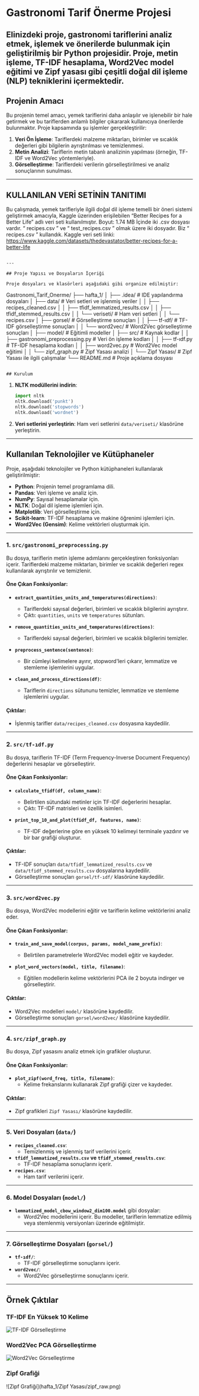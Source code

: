 # Gastronomi Tarif Önerme Projesi
Elinizdeki proje, gastronomi tariflerini analiz etmek, işlemek ve önerilerde bulunmak için geliştirilmiş bir Python projesidir. Proje, metin işleme, TF-IDF hesaplama, Word2Vec model eğitimi ve Zipf yasası gibi çeşitli doğal dil işleme (NLP) tekniklerini içermektedir.
---

## Projenin Amacı

Bu projenin temel amacı, yemek tariflerini daha anlaşılır ve işlenebilir bir hale getirmek ve bu tariflerden anlamlı bilgiler çıkararak kullanıcıya önerilerde bulunmaktır. Proje kapsamında şu işlemler gerçekleştirilir:

1. **Veri Ön İşleme**: Tariflerdeki malzeme miktarları, birimler ve sıcaklık değerleri gibi bilgilerin ayrıştırılması ve temizlenmesi.
2. **Metin Analizi**: Tariflerin metin tabanlı analizinin yapılması (örneğin, TF-IDF ve Word2Vec yöntemleriyle).
4. **Görselleştirme**: Tariflerdeki verilerin görselleştirilmesi ve analiz sonuçlarının sunulması.

---

## KULLANILAN VERİ SETİNİN TANITIMI

Bu çalışmada, yemek tarifleriyle ilgili doğal dil işleme temelli bir öneri sistemi geliştirmek amacıyla, Kaggle üzerinden erişilebilen “Better Recipes for a Better Life” adlı veri seti kullanılmıştır. 
Boyut: 1.74 MB 
İçinde iki .csv dosyası vardır.  “ recipes.csv ” ve “ test_recipes.csv ” olmak üzere iki dosyadır. Biz  “ recipes.csv ” kullandık. 
Kaggle veri seti linki:
https://www.kaggle.com/datasets/thedevastator/better-recipes-for-a-better-life

```

---

## Proje Yapısı ve Dosyaların İçeriği

Proje dosyaları ve klasörleri aşağıdaki gibi organize edilmiştir:

```
Gastronomi_Tarif_Onerme/
├── hafta_1/
│   ├── .idea/                 # IDE yapılandırma dosyaları
│   ├── data/                  # Veri setleri ve işlenmiş veriler
│   │   ├── recipes_cleaned.csv
│   │   ├── tfidf_lemmatized_results.csv
│   │   ├── tfidf_stemmed_results.csv
│   │   └── veriseti/          # Ham veri setleri
│   │       └── recipes.csv
│   ├── gorsel/                # Görselleştirme sonuçları
│   │   ├── tf-ıdf/            # TF-IDF görselleştirme sonuçları
│   │   └── word2vec/          # Word2Vec görselleştirme sonuçları
│   ├── model/                 # Eğitimli modeller
│   ├── src/                   # Kaynak kodlar
│   │   ├── gastronomi_preprocessing.py  # Veri ön işleme kodları
│   │   ├── tf-ıdf.py                   # TF-IDF hesaplama kodları
│   │   ├── word2vec.py                 # Word2Vec model eğitimi
│   │   └── zipf_graph.py               # Zipf Yasası analizi
│   └── Zipf Yasası/           # Zipf Yasası ile ilgili çalışmalar
└── README.md                  # Proje açıklama dosyası
```

## Kurulum

   ```

1. **NLTK modüllerini indirin**:
   ```python
   import nltk
   nltk.download('punkt')
   nltk.download('stopwords')
   nltk.download('wordnet')
   ```

2. **Veri setlerini yerleştirin**:
   Ham veri setlerini `data/veriseti/` klasörüne yerleştirin.

---


## Kullanılan Teknolojiler ve Kütüphaneler

Proje, aşağıdaki teknolojiler ve Python kütüphaneleri kullanılarak geliştirilmiştir:

- **Python**: Projenin temel programlama dili.
- **Pandas**: Veri işleme ve analiz için.
- **NumPy**: Sayısal hesaplamalar için.
- **NLTK**: Doğal dil işleme işlemleri için.
- **Matplotlib**: Veri görselleştirme için.
- **Scikit-learn**: TF-IDF hesaplama ve makine öğrenimi işlemleri için.
- **Word2Vec (Gensim)**: Kelime vektörleri oluşturmak için.

---
### 1. `src/gastronomi_preprocessing.py`
Bu dosya, tariflerin metin işleme adımlarını gerçekleştiren fonksiyonları içerir. Tariflerdeki malzeme miktarları, birimler ve sıcaklık değerleri regex kullanılarak ayrıştırılır ve temizlenir.

#### Öne Çıkan Fonksiyonlar:
- **`extract_quantities_units_and_temperatures(directions)`**:
  - Tariflerdeki sayısal değerleri, birimleri ve sıcaklık bilgilerini ayrıştırır.
  - Çıktı: `quantities`, `units` ve `temperatures` sütunları.

- **`remove_quantities_units_and_temperatures(directions)`**:
  - Tariflerdeki sayısal değerleri, birimleri ve sıcaklık bilgilerini temizler.

- **`preprocess_sentence(sentence)`**:
  - Bir cümleyi kelimelere ayırır, stopword'leri çıkarır, lemmatize ve stemleme işlemlerini uygular.

- **`clean_and_process_directions(df)`**:
  - Tariflerin `directions` sütununu temizler, lemmatize ve stemleme işlemlerini uygular.

#### Çıktılar:
- İşlenmiş tarifler `data/recipes_cleaned.csv` dosyasına kaydedilir.

---

### 2. `src/tf-ıdf.py`
Bu dosya, tariflerin TF-IDF (Term Frequency-Inverse Document Frequency) değerlerini hesaplar ve görselleştirir.

#### Öne Çıkan Fonksiyonlar:
- **`calculate_tfidf(df, column_name)`**:
  - Belirtilen sütundaki metinler için TF-IDF değerlerini hesaplar.
  - Çıktı: TF-IDF matrisleri ve özellik isimleri.

- **`print_top_10_and_plot(tfidf_df, features, name)`**:
  - TF-IDF değerlerine göre en yüksek 10 kelimeyi terminale yazdırır ve bir bar grafiği oluşturur.

#### Çıktılar:
- TF-IDF sonuçları `data/tfidf_lemmatized_results.csv` ve `data/tfidf_stemmed_results.csv` dosyalarına kaydedilir.
- Görselleştirme sonuçları `gorsel/tf-ıdf/` klasörüne kaydedilir.

---

### 3. `src/word2vec.py`
Bu dosya, Word2Vec modellerini eğitir ve tariflerin kelime vektörlerini analiz eder.

#### Öne Çıkan Fonksiyonlar:
- **`train_and_save_model(corpus, params, model_name_prefix)`**:
  - Belirtilen parametrelerle Word2Vec modeli eğitir ve kaydeder.

- **`plot_word_vectors(model, title, filename)`**:
  - Eğitilen modellerin kelime vektörlerini PCA ile 2 boyuta indirger ve görselleştirir.

#### Çıktılar:
- Word2Vec modelleri `model/` klasörüne kaydedilir.
- Görselleştirme sonuçları `gorsel/word2vec/` klasörüne kaydedilir.

---

### 4. `src/zipf_graph.py`
Bu dosya, Zipf yasasını analiz etmek için grafikler oluşturur.

#### Öne Çıkan Fonksiyonlar:
- **`plot_zipf(word_freq, title, filename)`**:
  - Kelime frekanslarını kullanarak Zipf grafiği çizer ve kaydeder.

#### Çıktılar:
- Zipf grafikleri `Zipf Yasası/` klasörüne kaydedilir.

---

### 5. Veri Dosyaları (`data/`)
- **`recipes_cleaned.csv`**:
  - Temizlenmiş ve işlenmiş tarif verilerini içerir.
- **`tfidf_lemmatized_results.csv` ve `tfidf_stemmed_results.csv`**:
  - TF-IDF hesaplama sonuçlarını içerir.
- **`recipes.csv`**:
  - Ham tarif verilerini içerir.

---

### 6. Model Dosyaları (`model/`)
- **`lemmatized_model_cbow_window2_dim100.model`** gibi dosyalar:
  - Word2Vec modellerini içerir. Bu modeller, tariflerin lemmatize edilmiş veya stemlenmiş versiyonları üzerinde eğitilmiştir.

---

### 7. Görselleştirme Dosyaları (`gorsel/`)
- **`tf-ıdf/`**:
  - TF-IDF görselleştirme sonuçlarını içerir.
- **`word2vec/`**:
  - Word2Vec görselleştirme sonuçlarını içerir.

---
## Örnek Çıktılar

### TF-IDF En Yüksek 10 Kelime
![TF-IDF Görselleştirme](hafta_1/gorsel/tf-ıdf/top_10_tfidf.png)

### Word2Vec PCA Görselleştirme
![Word2Vec Görselleştirme](hafta_1/gorsel/word2vec/pca_visualization.png)

### Zipf Grafiği
![Zipf Grafiği](hafta_1/Zipf Yasası/zipf_raw.png)
